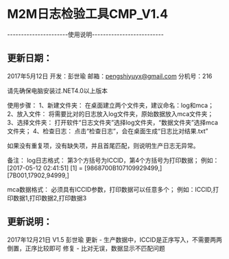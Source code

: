 ﻿# M2M日志检验工具CMP_V1.4

----------------------使用说明--------------------------

## 更新日期：
2017年5月12日
开发：彭世瑜
邮箱：pengshiyuyx@gmail.com
分机号：216

请先确保电脑安装过.NET4.0以上版本

使用步骤：
1、新建文件夹：	在桌面建立两个文件夹，建议命名：log和mca；
2、放入文件：	将需要比对的日志放入log文件夹，原始数据放入mca文件夹；
3、选择文件夹：	打开软件“日志文件夹”选择log文件夹，“数据文件夹”选择mca文件夹；
4、检查日志：	点击“检查日志”，会在桌面生成“日志比对结果.txt”

如果没有重复项，没有缺失项，并且首尾匹配，则说明生产日志无异常。

备注：
log日志格式：
第3个方括号为ICCID，第4个方括号为打印数据；
例如：[2017-05-12 02:41:51] [1] = [9868700B107109929499,] [7B001,17902,94999,]

mca数据格式：
必须具有ICCID参数，打印数据可以任意多个；
例如：ICCID,打印数据1,打印数据2,打印数据3


## 更新说明：
2017年12月21日  V1.5
彭世瑜
更新 - 生产数据中，ICCID是正序写入，不需要两两倒置，正序比较即可
修复 - 比对无误，数据显示不匹配问题
